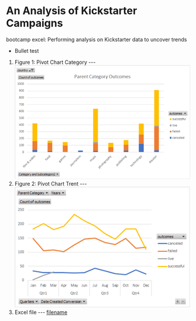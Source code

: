 # An Analysis of Kickstarter Campaigns
bootcamp excel: Performing analysis on Kickstarter data to uncover trends
* Bullet test
1. Figure 1: Pivot Chart Category ---
![image_name](https://github.com/alexyang1818/bootcamp-kickstarter-analysis/blob/main/PivotChartCategory.png)
2. Figure 2: Pivot Chart Trent ---
![image_name](https://github.com/alexyang1818/bootcamp-kickstarter-analysis/blob/main/PivotChartTrend.png)
3. Excel file ---
[filename]()
